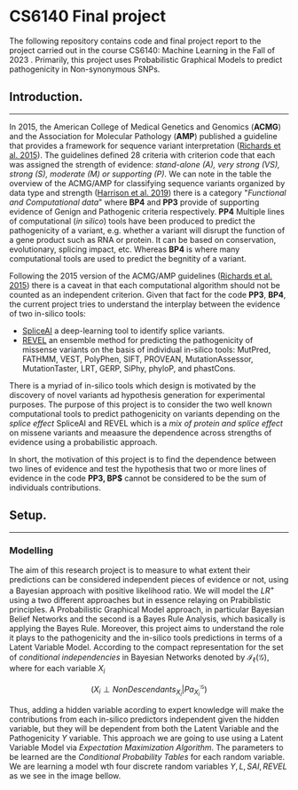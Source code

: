 # CS6140 Final project
The following repository contains code and final project report to the project carried out in the course CS6140: Machine Learning in the Fall of 2023 . Primarily, this project uses Probabilistic Graphical Models to predict pathogenicity in Non-synonymous SNPs.

## Introduction.
---
In 2015, the American College of Medical Genetics and Genomics (**ACMG**) and the Association for Molecular Pathology (**AMP**) published a guideline that provides a framework for sequence variant interpretation ([Richards et al. 2015](https://www.ncbi.nlm.nih.gov/pmc/articles/PMC4544753/)).  The guidelines defined $28$ criteria with criterion code that each was assigned the strength of evidence: _stand-alone (A), very strong (VS), strong (S), moderate (M) or supporting (P)_. We can note in the table the overview of the ACMG/AMP for classifying sequence variants organized by data type and strength ([Harrison et al. 2019](https://www.ncbi.nlm.nih.gov/pmc/articles/PMC4544753/)) there is a category "_Functional and Computational data_" where **BP4** and **PP3** provide of supporting evidence of Genign and Pathogenic criteria respectively. **PP4** Multiple lines of computational (_in silico_) tools have been produced to predict the pathogenicity of a variant, e.g. whether a variant will disrupt the function of a gene product such as RNA or protein. It can be based on conservation, evolutionary, splicing impact, etc. Whereas **BP4** is where many computational tools are used to predict the begnitity of a variant. 

Following the 2015 version of the ACMG/AMP guidelines ([Richards et al. 2015](https://www.ncbi.nlm.nih.gov/pmc/articles/PMC4544753/)) there is a caveat in that each computational algorithm should not be counted as an independent criterion. Given that fact for the code **PP3**, **BP4**, the current project tries to understand the interplay between the evidence of two in-silico tools: 
-  [SpliceAI](https://doi.org/10.1016/j.cell.2018.12.015) a deep-learning tool to identify splice variants.
-  [REVEL](https://www.ncbi.nlm.nih.gov/pmc/articles/PMC5065685/) an ensemble method for predicting the pathogenicity of missense variants on the basis of individual in-silico tools: MutPred, FATHMM, VEST, PolyPhen, SIFT, PROVEAN, MutationAssessor, MutationTaster, LRT, GERP, SiPhy, phyloP, and phastCons.

There is a myriad of in-silico tools which design is motivated by the discovery of  novel variants ad hypothesis generation for experimental purposes. The purpose of this project is to consider the two well known computational tools to predict pathogenicity on variants depending on the _splice effect_ SpliceAI and REVEL which is a _mix of protein and splice effect_ on missene variants and meaasure the dependence across strengths of evidence using a probabilistic approach.

In short, the motivation of this project is to find the dependence between two lines of evidence and test the hypothesis that two or more lines of evidence in the code **PP3, BP$** cannot be considered to be the sum of individuals contributions.

## Setup.
---
### Modelling
The aim of this research project is to measure to what extent their predictions can be considered independent pieces of evidence or not, using a Bayesian approach with positive likelihood ratio. We will model the $LR^{+}$ using a two different approaches but in essence relaying on Prabiblistic principles. A Probabilistic Graphical Model approach, in particular Bayesian Belief Networks and the second is a Bayes Rule Analysis, which basically is applying the Bayes Rule. Moreover, this project aims to understand the role it plays to the pathogenicity and the in-silico tools predictions in terms of a Latent Variable Model. According to the compact representation for the set of _conditional independencies_ in Bayesian Networks denoted by $\mathcal{I}_{\ell}(\mathcal{G})$, where for each variable $X_i$

$$(X_i \perp NonDescendants_{X_i} | Pa^{\mathcal{G}}_{X_i})$$

Thus, adding a hidden variable acording to expert knowledge will make the contributions from each in-silico predictors independent given the hidden variable, but they will be dependent from both the Latent Variable and the Pathogenicity $Y$ variable. This approach we are going to use using a Latent Variable Model via _Expectation Maximization Algorithm_. The parameters to be learned are the _Conditional Probability Tables_ for each random variable. We are learning a model wth four discrete random variables $Y, L, SAI, REVEL$ as we see in the image bellow.



